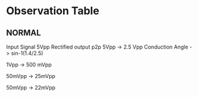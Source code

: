 # Observation Table

## NORMAL
Input Signal 5Vpp
Rectified output p2p 
5Vpp -> 2.5 Vpp
Conduction Angle -> sin-1(1.4/2.5)

1Vpp -> 500 mVpp

50mVpp -> 25mVpp

50mVpp -> 22mVpp
